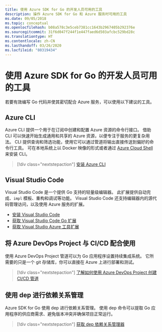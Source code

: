 ```yaml
---
title: 使用 Azure SDK for Go 的开发人员可用的工具
description: 操作 Azure SDK for Go 和 Azure 服务时可用的工具
ms.date: 09/05/2018
ms.topic: conceptual
ms.openlocfilehash: b08a578c3e5ceb7381cc1643b2967405b292376e
ms.sourcegitcommit: 31f6d047f244f1e447faed6d503afcbc529bd28c
ms.translationtype: HT
ms.contentlocale: zh-CN
ms.lasthandoff: 03/26/2020
ms.locfileid: "80319434"
---
```

# <a name="tools-for-developers-using-the-azure-sdk-for-go"></a>使用 Azure SDK for Go 的开发人员可用的工具

若要有效编写 Go 代码并使其密切配合 Azure 服务，可以使用以下建议的工具。

## <a name="azure-cli"></a>Azure CLI

Azure CLI 提供一个用于在订阅中创建和配置 Azure 资源的命令行接口。 借助 CLI 可以快速开始生成通用和共享的 Azure 资源，以便专注于服务的更复杂用法。 CLI 提供查询和筛选功能，使用它可以通过管道将输出直接传送到偏好的命令行工具。 可在本地系统上以 Docker 映像的形式或者通过 [Azure Cloud Shell](https://docs.microsoft.com/azure/cloud-shell/overview) 来安装 CLI。

> [!div class="nextstepaction"]
> [安装 Azure CLI](/cli/azure/install-azure-cli)

## <a name="visual-studio-code"></a>Visual Studio Code

Visual Studio Code 是一个提供 Go 支持的轻量级编辑器。 此扩展提供自动完成、`impl` 模板、重构和调试等功能。 Visual Studio Code 还支持编辑器内的源代码管理访问，以及使用 Azure 服务的扩展。

* [安装 Visual Studio Code](https://code.visualstudio.com/Download)
* [获取 Visual Studio Code Go 扩展](https://code.visualstudio.com/docs/languages/go)
* [获取 Visual Studio Azure 工具扩展](https://marketplace.visualstudio.com/items?itemName=ms-vscode.vscode-azureextensionpack)

## <a name="cicd-with-azure-devops-project"></a>将 Azure DevOps Project 与 CI/CD 配合使用

使用 Azure DevOps Project 管道可以为 Go 应用程序设置持续集成系统。 它所需要的只是一个 git 存储库，你可以直接在 Azure 上进行部署和测试。

> [!div class="nextstepaction"]
> [了解如何使用 Azure DevOps Project 创建 CI/CD 管道](/azure/devops-project/azure-devops-project-go)

## <a name="dependency-management-with-dep"></a>使用 dep 进行依赖关系管理

Azure SDK for Go 使用 dep 进行依赖关系管理。 使用 dep 命令可以提取 Go 应用程序的供应商需求、避免版本冲突并确保项目正常运行。

> [!div class="nextstepaction"]
> [获取 dep 依赖关系管理器](https://github.com/golang/dep)
